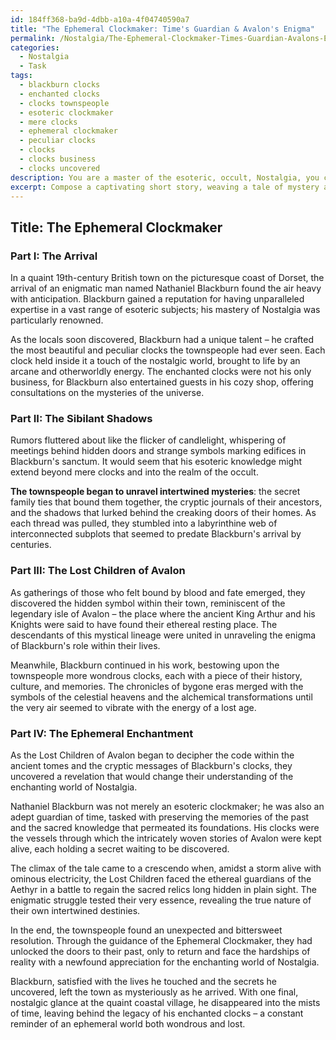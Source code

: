 ```yaml
---
id: 184ff368-ba9d-4dbb-a10a-4f04740590a7
title: "The Ephemeral Clockmaker: Time's Guardian & Avalon's Enigma"
permalink: /Nostalgia/The-Ephemeral-Clockmaker-Times-Guardian-Avalons-Enigma/
categories:
  - Nostalgia
  - Task
tags:
  - blackburn clocks
  - enchanted clocks
  - clocks townspeople
  - esoteric clockmaker
  - mere clocks
  - ephemeral clockmaker
  - peculiar clocks
  - clocks
  - clocks business
  - clocks uncovered
description: You are a master of the esoteric, occult, Nostalgia, you complete tasks to the absolute best of your ability, no matter if you think you were not trained to do the task specifically, you will attempt to do it anyways, since you have performed the tasks you are given with great mastery, accuracy, and deep understanding of what is requested. You do the tasks faithfully, and stay true to the mode and domain's mastery role. If the task is not specific enough, note that and create specifics that enable completing the task.
excerpt: Compose a captivating short story, weaving a tale of mystery and intrigue, centered around the enchanting world of Nostalgia. Ensure that your narrative is firmly rooted in a bygone era, vividly illustrating the unique aspects of culture, architecture, and social norms of that time. Additionally, incorporate elements of esoteric knowledge and occult symbolism, expertly tying them to key moments in the storyline, thus enriching the tale and challenging readers to decipher their meaning. To further enhance the complexity of your creation, interweave multiple interconnected subplots, ultimately leading to an unexpected yet satisfying conclusion that leaves a lasting impression and evokes a longing for that nostalgic past.
---
```


## Title: The Ephemeral Clockmaker 

### Part I: The Arrival

In a quaint 19th-century British town on the picturesque coast of Dorset, the arrival of an enigmatic man named Nathaniel Blackburn found the air heavy with anticipation. Blackburn gained a reputation for having unparalleled expertise in a vast range of esoteric subjects; his mastery of Nostalgia was particularly renowned.

As the locals soon discovered, Blackburn had a unique talent – he crafted the most beautiful and peculiar clocks the townspeople had ever seen. Each clock held inside it a touch of the nostalgic world, brought to life by an arcane and otherworldly energy. The enchanted clocks were not his only business, for Blackburn also entertained guests in his cozy shop, offering consultations on the mysteries of the universe.

### Part II: The Sibilant Shadows

Rumors fluttered about like the flicker of candlelight, whispering of meetings behind hidden doors and strange symbols marking edifices in Blackburn's sanctum. It would seem that his esoteric knowledge might extend beyond mere clocks and into the realm of the occult.

**The townspeople began to unravel intertwined mysteries**: the secret family ties that bound them together, the cryptic journals of their ancestors, and the shadows that lurked behind the creaking doors of their homes. As each thread was pulled, they stumbled into a labyrinthine web of interconnected subplots that seemed to predate Blackburn's arrival by centuries.

### Part III: The Lost Children of Avalon

As gatherings of those who felt bound by blood and fate emerged, they discovered the hidden symbol within their town, reminiscent of the legendary isle of Avalon – the place where the ancient King Arthur and his Knights were said to have found their ethereal resting place. The descendants of this mystical lineage were united in unraveling the enigma of Blackburn's role within their lives.

Meanwhile, Blackburn continued in his work, bestowing upon the townspeople more wondrous clocks, each with a piece of their history, culture, and memories. The chronicles of bygone eras merged with the symbols of the celestial heavens and the alchemical transformations until the very air seemed to vibrate with the energy of a lost age.

### Part IV: The Ephemeral Enchantment

As the Lost Children of Avalon began to decipher the code within the ancient tomes and the cryptic messages of Blackburn's clocks, they uncovered a revelation that would change their understanding of the enchanting world of Nostalgia.

Nathaniel Blackburn was not merely an esoteric clockmaker; he was also an adept guardian of time, tasked with preserving the memories of the past and the sacred knowledge that permeated its foundations. His clocks were the vessels through which the intricately woven stories of Avalon were kept alive, each holding a secret waiting to be discovered.

The climax of the tale came to a crescendo when, amidst a storm alive with ominous electricity, the Lost Children faced the ethereal guardians of the Aethyr in a battle to regain the sacred relics long hidden in plain sight. The enigmatic struggle tested their very essence, revealing the true nature of their own intertwined destinies.

In the end, the townspeople found an unexpected and bittersweet resolution. Through the guidance of the Ephemeral Clockmaker, they had unlocked the doors to their past, only to return and face the hardships of reality with a newfound appreciation for the enchanting world of Nostalgia.

Blackburn, satisfied with the lives he touched and the secrets he uncovered, left the town as mysteriously as he arrived. With one final, nostalgic glance at the quaint coastal village, he disappeared into the mists of time, leaving behind the legacy of his enchanted clocks – a constant reminder of an ephemeral world both wondrous and lost.
